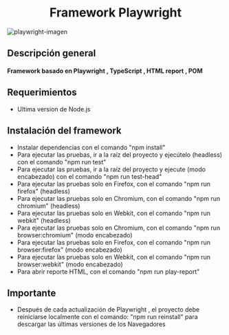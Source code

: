 <h1 align="center">  Framework Playwright </h1>


![playwright-imagen](https://user-images.githubusercontent.com/122404521/211837219-74be885d-5e23-4650-834d-3119c4c90e64.png)


<h2>  Descripción general  </h2>

<h4> Framework basado en Playwright , TypeScript , HTML report , POM <h4> 


<h2> Requerimientos  </h2>

* Ultima version de Node.js


<h2> Instalación del framework </h2>

* Instalar dependencias con el comando "npm install"
* Para ejecutar las pruebas, ir a la raíz del proyecto y ejecútelo (headless) con el comando "npm run test"
* Para ejecutar las pruebas, ir a la raíz del proyecto y ejecute (modo encabezado) con el comando "npm run test-head"
* Para ejecutar las pruebas solo en Firefox, con el comando "npm run firefox" (headless)
* Para ejecutar las pruebas solo en Chromium, con el comando "npm run chromium" (headless)
* Para ejecutar las pruebas solo en Webkit, con el comando "npm run webkit" (headless)
* Para ejecutar las pruebas solo en Chromium, con el comando "npm run browser:chromium" (modo encabezado)
* Para ejecutar las pruebas solo en Firefox, con el comando "npm run browser:firefox" (modo encabezado)
* Para ejecutar las pruebas solo en Webkit, con el comando "npm run browser:webkit" (modo encabezado)
* Para abrir reporte HTML, con el comando "npm run play-report"

<h2> Importante </h2>

* Después de cada actualización de Playwright , el proyecto debe reiniciarse localmente con el comando: "npm run reinstall" para descargar las últimas versiones de los Navegadores




